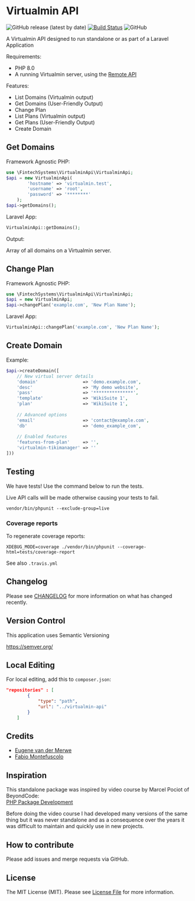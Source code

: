 # Virtualmin API
![GitHub release (latest by date)](https://img.shields.io/github/v/release/fintech-systems/virtualmin-api) [![Build Status](https://app.travis-ci.com/fintech-systems/virtualmin-api.svg?branch=main)](https://app.travis-ci.com/fintech-systems/virtualmin-api) ![GitHub](https://img.shields.io/github/license/fintech-systems/virtualmin-api)

A Virtualmin API designed to run standalone or as part of a Laravel Application

Requirements:

- PHP 8.0
- A running Virtualmin server, using the [Remote API](https://www.virtualmin.com/documentation/developer/http/)

Features:

- List Domains (Virtualmin output)
- Get Domains (User-Friendly Output)
- Change Plan
- List Plans (Virtualmin output)
- Get Plans (User-Friendly Output)
- Create Domain

## Get Domains

Framework Agnostic PHP:

```php
use \FintechSystems\VirtualminApi\VirtualminApi;
$api = new VirtualminApi(
        'hostname' => 'virtualmin.test',
        'username' => 'root',
        'password' => '********'
    );
$api->getDomains();
```

Laravel App:

```php
VirtualminApi::getDomains();
```

Output:

Array of all domains on a Virtualmin server.

## Change Plan

Framework Agnostic PHP:

```php
use \FintechSystems\VirtualminApi\VirtualminApi;
$api = new VirtualminApi;
$api->changePlan('example.com', 'New Plan Name');
```

Laravel App:

```php
VirtualminApi::changePlan('example.com', 'New Plan Name');
```

## Create Domain

Example:

```php
$api->createDomain([
    // New virtual server details
    'domain'                 => 'demo.example.com',
    'desc'                   => 'My demo website',
    'pass'                   => '***************',
    'template'               => 'WikiSuite 1',
    'plan'                   => 'WikiSuite 1',
    
    // Advanced options
    'email'                  => 'contact@example.com',
    'db'                     => 'demo_example_com',
    
    // Enabled features
    'features-from-plan'     => '',
    'virtualmin-tikimanager' => ''
]))
```

## Testing

We have tests! Use the command below to run the tests.

Live API calls will be made otherwise causing your tests to fail.

`vendor/bin/phpunit --exclude-group=live`

### Coverage reports

To regenerate coverage reports:

`XDEBUG_MODE=coverage ./vendor/bin/phpunit --coverage-html=tests/coverage-report`

See also `.travis.yml`

## Changelog

Please see [CHANGELOG](CHANGELOG.md) for more information on what has changed recently.

## Version Control

This application uses Semantic Versioning

https://semver.org/

## Local Editing

For local editing, add this to `composer.json`:

```json
"repositories" : [
        {
            "type": "path",
            "url": "../virtualmin-api"
        }
    ]
```
## Credits

- [Eugene van der Merwe](https://github.com/eugenevdm)
- [Fabio Montefuscolo](https://github.com/fabiomontefuscolo)

## Inspiration

This standalone package was inspired by video course by Marcel Pociot of BeyondCode:<br>
[PHP Package Development](https://beyondco.de/video-courses/php-package-development)

Before doing the video course I had developed many versions of the same thing but it was never standalone and as a consequence over the years it was difficult to maintain and quickly use in new projects.

## How to contribute

Please add issues and merge requests via GitHub. 

## License

The MIT License (MIT). Please see [License File](LICENSE.md) for more information.
